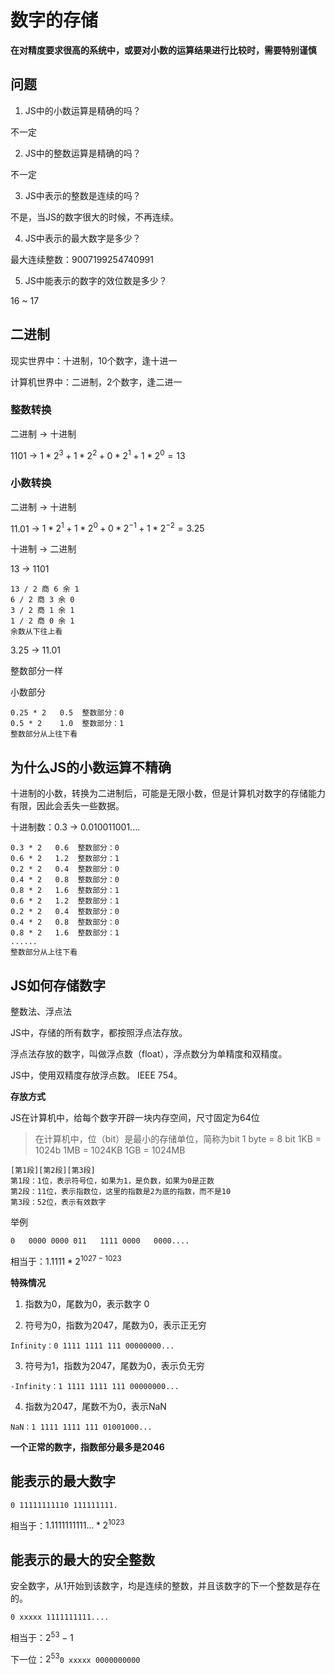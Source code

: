 # 数字的存储

**在对精度要求很高的系统中，或要对小数的运算结果进行比较时，需要特别谨慎**

## 问题

1. JS中的小数运算是精确的吗？

不一定

2. JS中的整数运算是精确的吗？

不一定

3. JS中表示的整数是连续的吗？

不是，当JS的数字很大的时候，不再连续。

4. JS中表示的最大数字是多少？

最大连续整数：9007199254740991

5. JS中能表示的数字的效位数是多少？

16 ~ 17

## 二进制

现实世界中：十进制，10个数字，逢十进一

计算机世界中：二进制，2个数字，逢二进一

### 整数转换

二进制 -> 十进制

1101 -> $1*2^3 + 1*2^2 + 0*2^1 + 1*2^0 = 13$

### 小数转换

二进制 -> 十进制

11.01 -> $1*2^1 + 1*2^0 + 0*2^{-1} + 1*2^{-2} = 3.25$

十进制 -> 二进制

13 -> 1101

```
13 / 2 商 6 余 1
6 / 2 商 3 余 0
3 / 2 商 1 余 1
1 / 2 商 0 余 1 
余数从下往上看
```

3.25 -> 11.01

整数部分一样

小数部分

```
0.25 * 2   0.5  整数部分：0
0.5 * 2    1.0  整数部分：1
整数部分从上往下看
```

## 为什么JS的小数运算不精确

十进制的小数，转换为二进制后，可能是无限小数，但是计算机对数字的存储能力有限，因此会丢失一些数据。

十进制数：0.3 -> 0.010011001....

```
0.3 * 2   0.6  整数部分：0
0.6 * 2   1.2  整数部分：1
0.2 * 2   0.4  整数部分：0
0.4 * 2   0.8  整数部分：0
0.8 * 2   1.6  整数部分：1
0.6 * 2   1.2  整数部分：1
0.2 * 2   0.4  整数部分：0
0.4 * 2   0.8  整数部分：0
0.8 * 2   1.6  整数部分：1
......
整数部分从上往下看
```

## JS如何存储数字

整数法、浮点法

JS中，存储的所有数字，都按照浮点法存放。

浮点法存放的数字，叫做浮点数（float），浮点数分为单精度和双精度。

JS中，使用双精度存放浮点数。 IEEE 754。

**存放方式**

JS在计算机中，给每个数字开辟一块内存空间，尺寸固定为64位

> 在计算机中，位（bit）是最小的存储单位，简称为bit
> 1 byte = 8 bit
> 1KB = 1024b
> 1MB = 1024KB
> 1GB = 1024MB

```
[第1段][第2段][第3段]
第1段：1位，表示符号位，如果为1，是负数，如果为0是正数
第2段：11位，表示指数位，这里的指数是2为底的指数，而不是10
第3段：52位，表示有效数字
```

举例

```
0   0000 0000 011   1111 0000   0000.... 
```
相当于：$1.1111*2^{1027 - 1023}$

**特殊情况**

1. 指数为0，尾数为0，表示数字 0

2. 符号为0，指数为2047，尾数为0，表示正无穷

```
Infinity：0 1111 1111 111 00000000...
```

3. 符号为1，指数为2047，尾数为0，表示负无穷

```
-Infinity：1 1111 1111 111 00000000...
```

4. 指数为2047，尾数不为0，表示NaN

```
NaN：1 1111 1111 111 01001000...
```

**一个正常的数字，指数部分最多是2046**

## 能表示的最大数字

```
0 11111111110 111111111.
```

相当于：$1.1111111111...* 2 ^ 1023$

## 能表示的最大的安全整数

安全数字，从1开始到该数字，均是连续的整数，并且该数字的下一个整数是存在的。

```
0 xxxxx 1111111111....
```

相当于：$2^53 - 1$

下一位：$2^53$```0 xxxxx 0000000000```